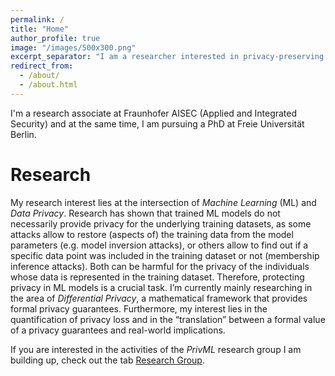 ```yaml
---
permalink: /
title: "Home"
author_profile: true
image: "/images/500x300.png"
excerpt_separator: "I am a researcher interested in privacy-preserving machine learning working at Fraunhofer AISEC and doing my PhD at the Freie University Berlin."
redirect_from: 
  - /about/
  - /about.html
---
```


I'm a research associate at Fraunhofer AISEC (Applied and Integrated Security) and at the same time, I am pursuing a PhD at Freie Universität Berlin.

# Research
My research interest lies at the intersection of *Machine Learning* (ML) and *Data Privacy*. Research has shown that trained ML models do not necessarily provide privacy for the underlying training datasets, as some attacks allow to restore (aspects of) the training data from the model parameters (e.g. model inversion attacks), or others allow to find out if a specific data point was included in the training dataset or not (membership inference attacks). Both can be harmful for the privacy of the individuals whose data is represented in the training dataset.
Therefore, protecting privacy in ML models is a crucial task. I’m currently mainly researching in the area of *Differential Privacy*, a mathematical framework that provides formal privacy guarantees. Furthermore, my interest lies in the quantification of privacy loss and in the “translation” between a formal value of a privacy guarantees and real-world implications.


If you are interested in the activities of the *PrivML* research group I am building up, check out the tab [Research Group](https://fraboeni.github.io/research_group/). 
